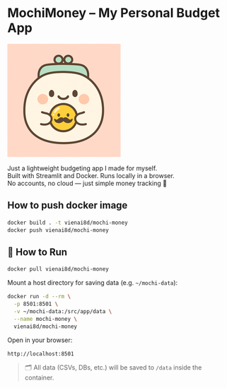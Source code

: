 # MochiMoney – My Personal Budget App

![MochiMoney Icon](assets/icon/mochi_icon_256.png)

Just a lightweight budgeting app I made for myself.  
Built with Streamlit and Docker. Runs locally in a browser.  
No accounts, no cloud — just simple money tracking 💸

## How to push docker image

```bash
docker build . -t vienai8d/mochi-money
docker push vienai8d/mochi-money
```

## 🚀 How to Run

```bash
docker pull vienai8d/mochi-money
```

Mount a host directory for saving data (e.g. `~/mochi-data`):

```bash
docker run -d --rm \
  -p 8501:8501 \
  -v ~/mochi-data:/src/app/data \
  --name mochi-money \
  vienai8d/mochi-money
```

Open in your browser:

```
http://localhost:8501
```

> 🗂 All data (CSVs, DBs, etc.) will be saved to `/data` inside the container.
